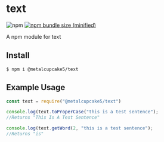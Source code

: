 # text

![npm](https://img.shields.io/npm/v/@metalcupcake5/text.svg)
[![npm bundle size (minified)](https://img.shields.io/bundlephobia/min/@metalcupcake5/text.svg)](https://www.npmjs.com/package/@metalcupcake5/text)

A npm module for text

## Install

```
$ npm i @metalcupcake5/text
```

## Example Usage

```js
const text = require("@metalcupcake5/text")

console.log(text.toProperCase("this is a test sentence");
//Returns "This Is A Test Sentence"

console.log(text.getWord(2, "this is a test sentence");
//Returns "is"

```
